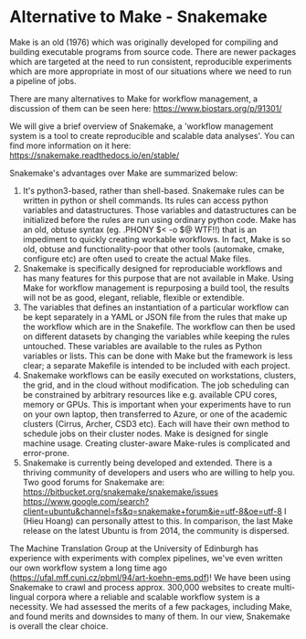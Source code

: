 # Alternative to Make - Snakemake

Make is an old (1976) which was originally developed for compiling and building executable programs from source code. There are newer packages which are targeted at the need to run consistent, reproducible experiments which are more appropriate in most of our situations where we need to run a pipeline of jobs.

There are many alternatives to Make for workflow management, a discussion of them can be seen here:
   https://www.biostars.org/p/91301/

We will give a brief overview of Snakemake, a 'workflow management system is a tool to create reproducible and scalable data analyses'. You can find more information on it here:
    https://snakemake.readthedocs.io/en/stable/

Snakemake's advantages over Make are summarized below:
   1. It's python3-based, rather than shell-based. Snakemake rules can be written in python or shell commands. Its rules can access python variables and datastructures. Those variables and datastructures can be initialized before the rules are run using ordinary python code. Make has an old, obtuse syntax (eg. .PHONY $< -o $@ WTF!!) that is an impediment to quickly creating workable workflows. In fact, Make is so old, obtuse and functionality-poor that other tools (automake, cmake, configure etc) are often used to create the actual Make files.
   2. Snakemake is specifically designed for reproduciable workflows and has many features for this purpose that are not available in Make. Using Make for workflow management is repurposing a build tool, the results will not be as good, elegant, reliable, flexible or extendible.
   2. The variables that defines an instantiation of a particular workflow can be kept separately in a YAML or JSON file from the rules that make up the workflow which are in the Snakefile. The workflow can then be used on different datasets by changing the variables while keeping the rules untouched. These variables are available to the rules as Python variables or lists. This can be done with Make but the framework is less clear; a separate Makefile is intended to be included with each project.
  3. Snakemake workflows can be easily executed on workstations, clusters, the grid, and in the cloud without modification. The job scheduling can be constrained by arbitrary resources like e.g. available CPU cores, memory or GPUs. This is important when your experiments have to run on your own laptop, then transferred to Azure, or one of the academic clusters (Cirrus, Archer, CSD3 etc). Each will have their own method to schedule jobs on their cluster nodes. Make is designed for single machine usage. Creating cluster-aware Make-rules is complicated and error-prone.
  4. Snakemake is currently being developed and extended. There is a thriving community of developers and users who are willing to help you. Two good forums for Snakemake are:
      https://bitbucket.org/snakemake/snakemake/issues
      https://www.google.com/search?client=ubuntu&channel=fs&q=snakemake+forum&ie=utf-8&oe=utf-8
  I (Hieu Hoang) can personally attest to this. In comparison, the last Make release on the latest Ubuntu is from 2014, the community is dispersed.

The Machine Translation Group at the University of Edinburgh has experience with experiments with complex pipelines, we've even written our own workflow system a long time ago (https://ufal.mff.cuni.cz/pbml/94/art-koehn-ems.pdf)! We have been using Snakemake to crawl and process approx. 300,000 websites to create multi-lingual corpora where a reliable and scalable workflow system is a necessity. We had assessed the merits of a few packages, including Make, and found merits and downsides to many of them. In our view, Snakemake is overall the clear choice.
